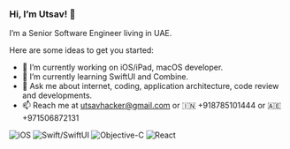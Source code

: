 ### Hi, I’m Utsav! 👋

I’m a Senior Software Engineer living in UAE.

Here are some ideas to get you started:

- 🔭 I’m currently working on iOS/iPad, macOS developer.
- 🌱 I’m currently learning SwiftUI and Combine.
- 💬 Ask me about internet, coding, application architecture, code review and developments.
- 📫 Reach me at utsavhacker@gmail.com or 🇮🇳 +918785101444 or 🇦🇪 ‭+971506872131‬

![iOS](https://img.shields.io/badge/iOS-blue.svg?style=for-the-badge)
![Swift/SwiftUI](https://img.shields.io/badge/Swift-ffac45.svg?style=for-the-badge) 
![Objective-C](https://img.shields.io/badge/Objective--c-blue.svg?style=for-the-badge) 
![React](https://img.shields.io/badge/React-00d8ff.svg?style=for-the-badge)
